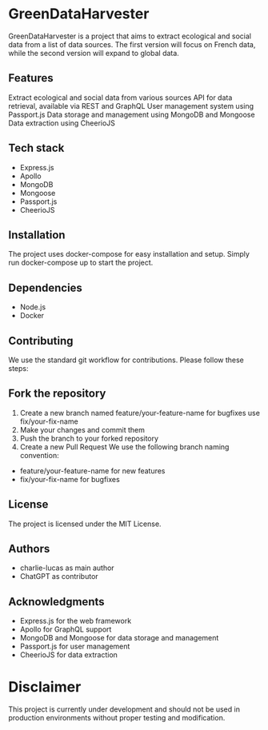 # GreenDataHarvester
GreenDataHarvester is a project that aims to extract ecological and social data from a list of data sources. The first version will focus on French data, while the second version will expand to global data.

## Features
Extract ecological and social data from various sources
API for data retrieval, available via REST and GraphQL
User management system using Passport.js
Data storage and management using MongoDB and Mongoose
Data extraction using CheerioJS
## Tech stack
- Express.js
- Apollo
- MongoDB
- Mongoose
- Passport.js
- CheerioJS
## Installation
The project uses docker-compose for easy installation and setup. Simply run docker-compose up to start the project.

## Dependencies
- Node.js
- Docker
## Contributing
We use the standard git workflow for contributions. Please follow these steps:

## Fork the repository
1. Create a new branch named feature/your-feature-name for bugfixes use fix/your-fix-name
2. Make your changes and commit them
3. Push the branch to your forked repository
4. Create a new Pull Request
We use the following branch naming convention:

- feature/your-feature-name for new features
- fix/your-fix-name for bugfixes
## License
The project is licensed under the MIT License.

## Authors
- charlie-lucas as main author
- ChatGPT as contributor
## Acknowledgments
- Express.js for the web framework
- Apollo for GraphQL support
- MongoDB and Mongoose for data storage and management
- Passport.js for user management
- CheerioJS for data extraction
# Disclaimer
This project is currently under development and should not be used in production environments without proper testing and modification.
